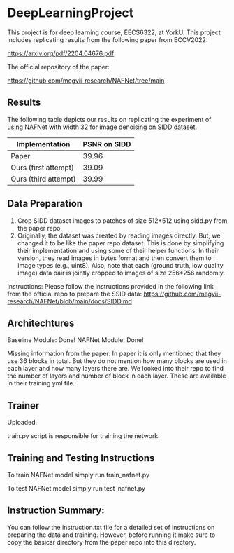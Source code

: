 # DeepLearningProject
This project is for deep learning course, EECS6322, at YorkU. This project includes replicating results from the following paper from ECCV2022:

https://arxiv.org/pdf/2204.04676.pdf

The official repository of the paper:

https://github.com/megvii-research/NAFNet/tree/main

## Results

The following table depicts our results on replicating the experiment of using NAFNet with width 32 for image denoising on SIDD dataset. 

| Implementation | PSNR on SIDD
|-----------------|-----------------|
| Paper  | 39.96  |
| Ours (first attempt)  | 39.09  |
| Ours (third attempt) | 39.99  |

## Data Preparation

1. Crop SIDD dataset images to patches of size 512*512 using sidd.py from the paper repo,
2. Originally, the dataset was created by reading images directly. But, we changed it to be like the paper repo dataset. This is done by simplifying their implementation and using some of their helper functions. In their version, they read images in bytes format and then convert them to image types (e.g., uint8). Also, note that each (ground truth, low quality image) data pair is jointly cropped to images of size 256*256 randomly.

Instructions: Please follow the instructions provided in the following link from the official repo to prepare the SSID data:
https://github.com/megvii-research/NAFNet/blob/main/docs/SIDD.md

## Architechtures
Baseline Module: Done!
NAFNet Module: Done!

Missing information from the paper: In paper it is only mentioned that they use 36 blocks in total. But they do not mention how many blocks are used in each layer and how many layers there are. We looked into their repo to find the number of layers and number of block in each layer. These are available in their training yml file.

## Trainer
Uploaded.

train.py script is responsible for training the network.

## Training and Testing Instructions

To train NAFNet model simply run train_nafnet.py

To test NAFNet model simply run test_nafnet.py

## Instruction Summary:
You can follow the instruction.txt file for a detailed set of instructions on preparing the data and training. However, before running it make sure to copy the basicsr directory from the paper repo into this directory.

